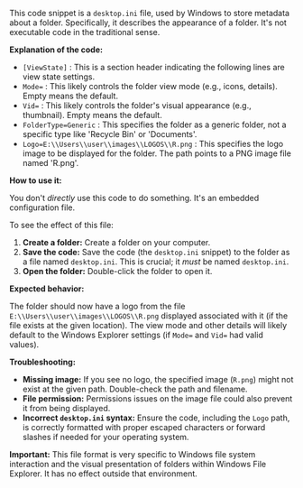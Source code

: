 This code snippet is a `desktop.ini` file, used by Windows to store metadata about a folder.  Specifically, it describes the appearance of a folder.  It's not executable code in the traditional sense.

**Explanation of the code:**

* `[ViewState]` : This is a section header indicating the following lines are view state settings.
* `Mode=` : This likely controls the folder view mode (e.g., icons, details).  Empty means the default.
* `Vid=` : This likely controls the folder's visual appearance (e.g., thumbnail).  Empty means the default.
* `FolderType=Generic` : This specifies the folder as a generic folder, not a specific type like 'Recycle Bin' or 'Documents'.
* `Logo=E:\\Users\\user\\images\\LOGOS\\R.png` : This specifies the logo image to be displayed for the folder. The path points to a PNG image file named 'R.png'.

**How to use it:**

You don't *directly* use this code to do something.  It's an embedded configuration file.

To see the effect of this file:

1. **Create a folder:**  Create a folder on your computer.
2. **Save the code:** Save the code (the `desktop.ini` snippet) to the folder as a file named `desktop.ini`.  This is crucial; it *must* be named `desktop.ini`.
3. **Open the folder:** Double-click the folder to open it.

**Expected behavior:**

The folder should now have a logo from the file `E:\\Users\\user\\images\\LOGOS\\R.png` displayed associated with it (if the file exists at the given location). The view mode and other details will likely default to the Windows Explorer settings (if `Mode=` and `Vid=` had valid values).

**Troubleshooting:**

* **Missing image:** If you see no logo, the specified image (`R.png`) might not exist at the given path.  Double-check the path and filename.
* **File permission:**  Permissions issues on the image file could also prevent it from being displayed.
* **Incorrect `desktop.ini` syntax:**  Ensure the code, including the `Logo` path, is correctly formatted with proper escaped characters or forward slashes if needed for your operating system.


**Important:**  This file format is very specific to Windows file system interaction and the visual presentation of folders within Windows File Explorer. It has no effect outside that environment.